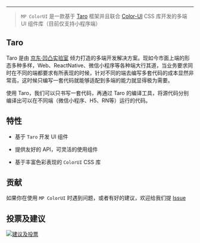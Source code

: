 ***

> `MP ColorUI` 是一款基于 [Taro](https://taro.aotu.io/) 框架并且联合 [Color-UI](https://github.com/weilanwl/ColorUI) CSS 库开发的多端 UI 组件库（目前仅支持小程序端）



## Taro

Taro 是由 [京东·凹凸实验室](https://aotu.io/) 倾力打造的多端开发解决方案。现如今市面上端的形态多种多样，Web、ReactNative、微信小程序等各种端大行其道，当业务要求同时在不同的端都要求有所表现的时候，针对不同的端去编写多套代码的成本显然非常高，这时候只编写一套代码就能够适配到多端的能力就显得极为需要。

使用 Taro，我们可以只书写一套代码，再通过 Taro 的编译工具，将源代码分别编译出可以在不同端（微信小程序、H5、RN等）运行的代码。

## 特性

- 基于 `Taro` 开发 UI 组件

- 提供友好的 API，可灵活的使用组件

- 基于丰富色彩表现的 `ColorUI` CSS 库

## 贡献

如果你在使用 `MP ColorUI` 时遇到问题，或者有好的建议，欢迎给我们提 [Issue](https://github.com/yinLiangDream/mp-colorui/issues) 



## 投票及建议



[![建议及投票](https://feathub.com/yinLiangDream/mp-colorui?format=svg)](https://feathub.com/yinLiangDream/mp-colorui)